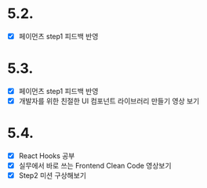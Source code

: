 # 5.2.

- [x] 페이먼츠 step1 피드백 반영

# 5.3.

- [x] 페이먼츠 step1 피드백 반영
- [x] 개발자를 위한 친절한 UI 컴포넌트 라이브러리 만들기 영상 보기

# 5.4.

- [x] React Hooks 공부
- [x] 실무에서 바로 쓰는 Frontend Clean Code 영상보기
- [x] Step2 미션 구상해보기
